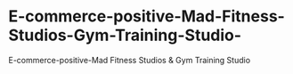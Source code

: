 # E-commerce-positive-Mad-Fitness-Studios-Gym-Training-Studio-
E-commerce-positive-Mad Fitness Studios &amp; Gym Training Studio
